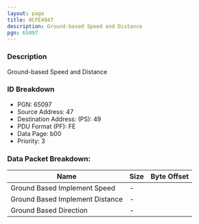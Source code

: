 ```yaml
---
layout: page
title: 0CFE4947
description: Ground-based Speed and Distance
pgn: 65097
---
```


### Description

Ground-based Speed and Distance

### ID Breakdown
* PGN: 65097
* Source Address: 47
* Destination Address: (PS): 49
* PDU Format (PF): FE
* Data Page: b00
* Priority: 3
### Data Packet Breakdown:

| Name | Size | Byte Offset |
| ---- | ---- | ----------- |
| Ground Based Implement Speed | - |  |
| Ground Based Implement Distance | - |  |
| Ground Based Direction | - |  |
